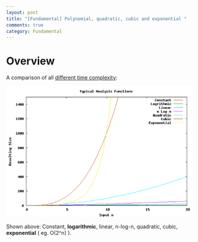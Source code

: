 ```yaml
---
layout: post
title: "[Fundamental] Polynomial, quadratic, cubic and exponential "
comments: true
category: Fundamental
---
```


# Overview

A comparison of all [different time complexity](http://pages.cpsc.ucalgary.ca/~eharris/past/cpsc319/w12/tut01/):

![](/images/gnuplot0-1500.png)

Shown above: Constant, **logarithmic**, linear, n-log-n, quadratic, cubic, **exponential** ( eg. O(2^n) ).
